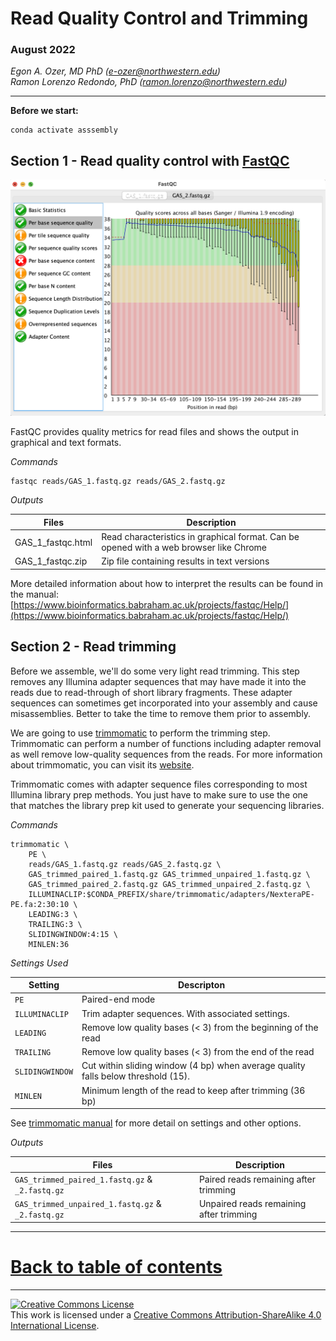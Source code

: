 # Read Quality Control and Trimming

### August 2022

*Egon A. Ozer, MD PhD (<e-ozer@northwestern.edu>)*  
*Ramon Lorenzo Redondo, PhD (<ramon.lorenzo@northwestern.edu>)* 

----

**Before we start:**

```
conda activate asssembly
```


## Section 1 - Read quality control with [FastQC](https://www.bioinformatics.babraham.ac.uk/projects/fastqc/)

<img src="../images/fastqc_example.png" width=600/>

FastQC provides quality metrics for read files and shows the output in graphical and text formats. 

_Commands_

```
fastqc reads/GAS_1.fastq.gz reads/GAS_2.fastq.gz
```

_Outputs_

Files | Description
--- | ---
GAS_1_fastqc.html | Read characteristics in graphical format. Can be opened with a web browser like Chrome
GAS_1_fastqc.zip | Zip file containing results in text versions


More detailed information about how to interpret the results can be found in the manual: [https://www.bioinformatics.babraham.ac.uk/projects/fastqc/Help/](https://www.bioinformatics.babraham.ac.uk/projects/fastqc/Help/)

## Section 2 - Read trimming

Before we assemble, we'll do some very light read trimming. This step removes any Illumina adapter sequences that may have made it into the reads due to read-through of short library fragments. These adapter sequences can sometimes get incorporated into your assembly and cause misassemblies. Better to take the time to remove them prior to assembly. 

We are going to use [trimmomatic](http://www.usadellab.org/cms/?page=trimmomatic) to perform the trimming step. Trimmomatic can perform a number of functions including adapter removal as well remove low-quality sequences from the reads. For more information about trimmomatic, you can visit its [website](http://www.usadellab.org/cms/?page=trimmomatic). 

Trimmomatic comes with adapter sequence files corresponding to most Illumina library prep methods. You just have to make sure to use the one that matches the library prep kit used to generate your sequencing libraries.

_Commands_ 

```
trimmomatic \
	PE \
	reads/GAS_1.fastq.gz reads/GAS_2.fastq.gz \
	GAS_trimmed_paired_1.fastq.gz GAS_trimmed_unpaired_1.fastq.gz \
	GAS_trimmed_paired_2.fastq.gz GAS_trimmed_unpaired_2.fastq.gz \
	ILLUMINACLIP:$CONDA_PREFIX/share/trimmomatic/adapters/NexteraPE-PE.fa:2:30:10 \
	LEADING:3 \
	TRAILING:3 \
	SLIDINGWINDOW:4:15 \
	MINLEN:36
```    
_Settings Used_

Setting | Descripton
--- | ---
`PE` | Paired-end mode
`ILLUMINACLIP` |  Trim adapter sequences. With associated settings.
`LEADING` | Remove low quality bases (< 3) from the beginning of the read  
`TRAILING` | Remove low quality bases (< 3) from the end of the read
`SLIDINGWINDOW` | Cut within sliding window (4 bp) when average quality falls below threshold (15).
`MINLEN` | Minimum length of the read to keep after trimming (36 bp)
   

See [trimmomatic manual](http://www.usadellab.org/cms/uploads/supplementary/Trimmomatic/TrimmomaticManual_V0.32.pdf) for more detail on settings and other options.

_Outputs_

Files | Description
--- | ---
`GAS_trimmed_paired_1.fastq.gz` & `_2.fastq.gz` | Paired reads remaining after trimming
`GAS_trimmed_unpaired_1.fastq.gz` & `_2.fastq.gz` | Unpaired reads remaining after trimming 


---

# [Back to table of contents](../README.md)


---
<a rel="license" href="http://creativecommons.org/licenses/by-sa/4.0/"><img alt="Creative Commons License" style="border-width:0" src="https://i.creativecommons.org/l/by-sa/4.0/88x31.png" /></a><br />This work is licensed under a <a rel="license" href="http://creativecommons.org/licenses/by-sa/4.0/">Creative Commons Attribution-ShareAlike 4.0 International License</a>.